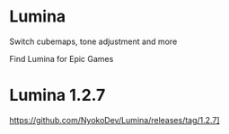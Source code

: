 # Lumina
Switch cubemaps, tone adjustment and more

Find Lumina for Epic Games

# Lumina 1.2.7
https://github.com/NyokoDev/Lumina/releases/tag/1.2.7]
